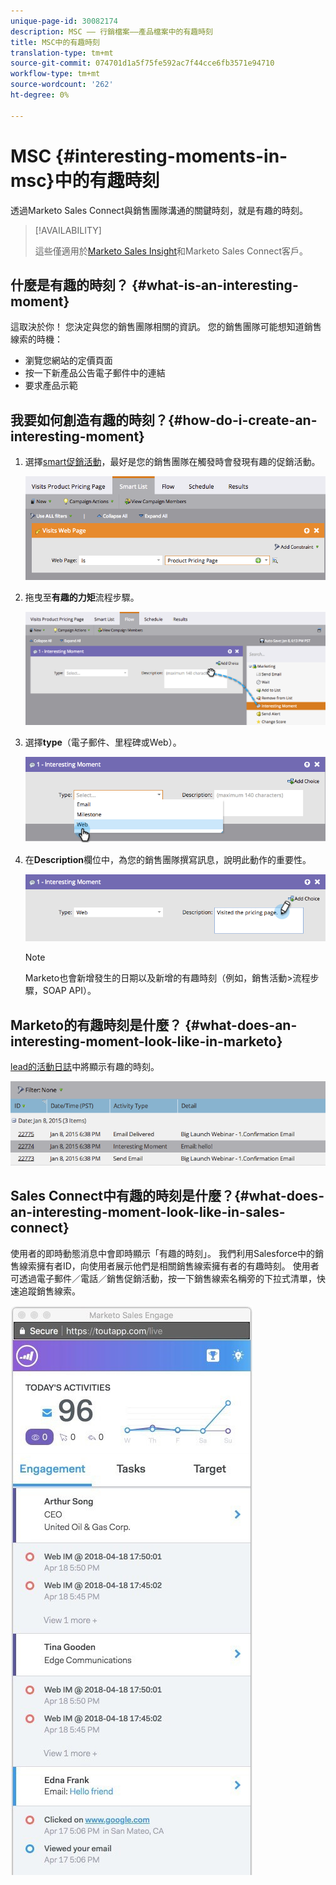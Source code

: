 ```yaml
---
unique-page-id: 30082174
description: MSC —— 行銷檔案——產品檔案中的有趣時刻
title: MSC中的有趣時刻
translation-type: tm+mt
source-git-commit: 074701d1a5f75fe592ac7f44cce6fb3571e94710
workflow-type: tm+mt
source-wordcount: '262'
ht-degree: 0%

---
```



# MSC {#interesting-moments-in-msc}中的有趣時刻

透過Marketo Sales Connect與銷售團隊溝通的關鍵時刻，就是有趣的時刻。

>[!AVAILABILITY]
>
>
>這些僅適用於[Marketo Sales Insight](http://docs.marketo.com/x/2Akt)和Marketo Sales Connect客戶。

## 什麼是有趣的時刻？ {#what-is-an-interesting-moment}

這取決於你！ 您決定與您的銷售團隊相關的資訊。 您的銷售團隊可能想知道銷售線索的時機：

* 瀏覽您網站的定價頁面
* 按一下新產品公告電子郵件中的連結
* 要求產品示範

## 我要如何創造有趣的時刻？{#how-do-i-create-an-interesting-moment}

1. 選擇[s](../../../product-docs/core-marketo-concepts/smart-campaigns/understanding-smart-campaigns.md)[mart促銷活動](http://docs.marketo.com/display/docs/smart+campaigns)，最好是您的銷售團隊在觸發時會發現有趣的促銷活動。

   ![](assets/image2015-1-8-18-3a8-3a54.png)

1. 拖曳至&#x200B;**有趣的力矩**&#x200B;流程步驟。

   ![](assets/image2015-1-8-18-3a15-3a20.png)

1. 選擇&#x200B;**type**（電子郵件、里程碑或Web）。

   ![](assets/image2015-1-8-18-3a17-3a16.png)

1. 在&#x200B;**Description**&#x200B;欄位中，為您的銷售團隊撰寫訊息，說明此動作的重要性。

   ![](assets/image2015-1-8-18-3a18-3a23.png)

   >[!NOTE]
   >
   >Marketo也會新增發生的日期以及新增的有趣時刻（例如，銷售活動>流程步驟，SOAP API）。

## Marketo的有趣時刻是什麼？ {#what-does-an-interesting-moment-look-like-in-marketo}

[lead的活動日誌](../../../product-docs/core-marketo-concepts/smart-lists-and-static-lists/managing-people-in-smart-lists/using-the-person-detail-page.md)中將顯示有趣的時刻。

![](assets/image2015-1-14-18-3a45-3a58.png)

## Sales Connect中有趣的時刻是什麼？{#what-does-an-interesting-moment-look-like-in-sales-connect}

使用者的即時動態消息中會即時顯示「有趣的時刻」。 我們利用Salesforce中的銷售線索擁有者ID，向使用者展示他們是相關銷售線索擁有者的有趣時刻。 使用者可透過電子郵件／電話／銷售促銷活動，按一下銷售線索名稱旁的下拉式清單，快速追蹤銷售線索。

![](assets/engagement.jpg)

